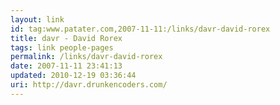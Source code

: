 ```yaml
---
layout: link
id: tag:www.patater.com,2007-11-11:/links/davr-david-rorex
title: davr - David Rorex
tags: link people-pages
permalink: /links/davr-david-rorex
date: 2007-11-11 23:41:13
updated: 2010-12-19 03:36:44
uri: http://davr.drunkencoders.com/
---
```

